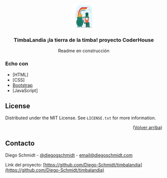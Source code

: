 

<!-- PROJECT LOGO -->
<br />
<div align="center">
  <a href="https://github.com/Diego-Schmidt/timbalandia">
    <img src="assets/logo.svg" alt="Logo" width="80" height="80">
  </a>

  <h3 align="center">TimbaLandia ¡la tierra de la timba! proyecto CoderHouse</h3>

  <p align="center">
    Readme en construcción
   
</div>


### Echo con

* [HTML]
* [CSS]
* [Bootstrap](https://getbootstrap.com)
* [JavaScript]


<!-- LICENSE -->
## License

Distributed under the MIT License. See `LICENSE.txt` for more information.

<p align="right">(<a href="#top">Volver arriba</a>)</p>



<!-- CONTACT -->
## Contacto

Diego Schmidt - [@diegogschmidt](https://twitter.com/diegogschmidt) - email@diegoschmidt.com

Link del proyecto: [https://github.com/Diego-Schmidt/timbalandia](https://github.com/Diego-Schmidt/timbalandia)

